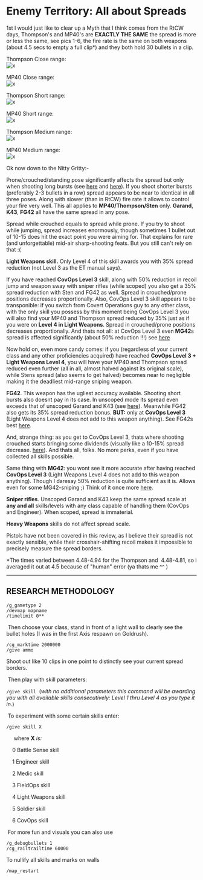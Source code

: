 # Enemy Territory: All about Spreads

1st I would just like to clear up a Myth that I think comes from the RtCW days, Thompson's and MP40's are **EXACTLY THE SAME** the spread is more or less the same, see pics 1-6, the fire rate is the same on both weapons (about 4.5 secs to empty a full clip\*) and they both hold 30 bullets in a clip.  

Thompson Close range:  
![x](ETShortThompson.jpg)

MP40 Close range:  
![x](ETShortMP40.jpg)

Thompson Short range:  
![x](ETShortThompson2.jpg)

MP40 Short range:  
![x](ETShortMP402.jpg)

Thompson Medium range:  
![x](ETMediumThompson.jpg)

MP40 Medium range:  
![x](ETMediumMP40.jpg)

Ok now down to the Nitty Gritty:-

Prone/crouched/standing pose significantly affects the spread but only when shooting long bursts (see [here](http://www.net-clan.com/WolfWeb/all_positions.jpg) and [here](http://www.net-clan.com/WolfWeb/all_positions_closeup.jpg)). If you shoot shorter bursts (preferably 2-3 bullets in a row) spread appears to be near to identical in all three poses. Along with slower (than in RtCW) fire rate it allows to control your fire very well. This all applies to **MP40/Thompson/Sten** only. **Garand**, **K43**, **FG42**  all have the same spread in any pose.

Spread while crouched equals to spread while prone. If you try to shoot while jumping, spread increases enormously, though sometimes 1 bullet out of 10-15 does hit the exact point you were aiming for. That explains for rare (and unforgettable) mid-air sharp-shooting feats. But you still can't rely on that :(

**Light Weapons skill.** Only Level 4 of this skill awards you with 35% spread reduction (not Level 3 as the ET manual says).

If you have reached **CovOps Level 3** skill, along with 50% reduction in recoil jump and weapon sway with sniper rifles (while scoped) you also get a 35% spread reduction with Sten and FG42 as well. Spread in crouched/prone positions decreases proportionally. Also, CovOps Level 3 skill appears to be transponible: if you switch from Covert Operations guy to any other class, with the only skill you possess by this moment being CovOps Level 3  you will also find your MP40 and Thompson spread reduced by 35% just as if you were on **Level 4 in Light Weapons**. Spread in crouched/prone positions decreases proportionally. And thats not all: at CovOps Level 3 even **MG42**s spread is affected significantly (about 50% reduction !!!)  see [here](http://www.net-clan.com/WolfWeb/MG42_spread.jpg)

Now hold on, even more candy comes: if you (regardless of your current class and any other proficiencies acquired) have reached **CovOps Level 3 + Light Weapons Level 4**, you will have your MP40 and Thompson spread reduced even further (all in all, almost halved against its original scale), while Stens spread (also seems to get halved) becomes near to negligible making it the deadliest mid-range sniping weapon.

**FG42**. This weapon has the ugliest accuracy available. Shooting short bursts also doesnt pay in its case. In unscoped mode its spread even exceeds that of unscoped Garand and K43 (see [here](http://www.net-clan.com/WolfWeb/FG43_Sniperrifles.jpg)). Meanwhile FG42 also gets its 35% spread reduction bonus. **BUT:** only at **CovOps Level 3** (Light Weapons Level 4 does not add to this weapon anything). See FG42s best [here](http://www.net-clan.com/WolfWeb/FG42_all_spreads.jpg).

And, strange thing: as you get to CovOps Level 3, thats where shooting crouched starts bringing some dividends (visually like a 10-15% spread decrease. [here](http://www.net-clan.com/WolfWeb/Level3CO_FG42.jpg)). And thats all, folks. No more perks, even if you have collected all skills possible.

Same thing with **MG42**: you wont see it more accurate after having reached **CovOps Level 3** (Light Weapons Level 4 does not add to this weapon anything). Though I daresay 50% reduction is quite sufficient as it is. Allows even for some MG42-sniping ;) Think of it once more [here](http://www.net-clan.com/WolfWeb/MG42_spread.jpg).

**Sniper rifles**. Unscoped Garand and K43 keep the same spread scale at **any and all** skills/levels with any class capable of handling them (CovOps and Engineer). When scoped, spread is immaterial.

**Heavy Weapons** skills do not affect spread scale.

Pistols have not been covered in this review, as I believe their spread is not exactly sensible, while their crosshair-shifting recoil makes it impossible to precisely measure the spread borders.

\*The times varied between 4.48-4.94 for the Thompson and  4.48-4.81, so i averaged it out at 4.5 because of "human" error (ya thats me ^^ )

---

## RESEARCH METHODOLOGY

`/g_gametype 2`  
`/devmap mapname`  
`/timelimit 0**`

 Then choose your class, stand in front of a light wall to clearly see the bullet holes (I was in the first Axis respawn on Goldrush).

`/cg_marktime 2000000`  
`/give ammo`

Shoot out like 10 clips in one point to distinctly see your current spread borders.

 Then play with skill parameters:

 `/give skill`  (_with no additional parameters this command will be awarding you with all available skills consecutively: Level 1 thru Level 4 as you type it in._)

 To experiment with some certain skills enter:

`/give skill X`

     where **X** _is:_

    0  Battle Sense skill

    1  Engineer skill

    2  Medic skill

    3  FieldOps skill

    4  Light Weapons skill

    5  Soldier skill

    6  CovOps skill

 For more fun and visuals you can also use

`/g_debugbullets 1`  
`/cg_railtrailtime 60000`

To nullify all skills and marks on walls

 `/map_restart`
